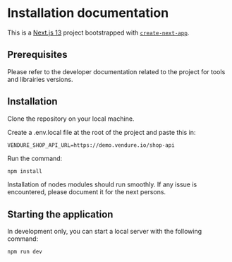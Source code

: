 # Installation documentation

This is a [Next.js 13](https://nextjs.org/) project bootstrapped with [`create-next-app`](https://github.com/vercel/next.js/tree/canary/packages/create-next-app).

## Prerequisites

Please refer to the developer documentation related to the project for tools and librairies versions.

## Installation

Clone the repository on your local machine.

Create a .env.local file at the root of the project and paste this in:

```text
VENDURE_SHOP_API_URL=https://demo.vendure.io/shop-api
```

Run the command:

```bash
npm install
```

Installation of nodes modules should run smoothly.
If any issue is encountered, please document it for the next persons.

## Starting the application

In development only, you can start a local server with the following command:

```bash
npm run dev
```
